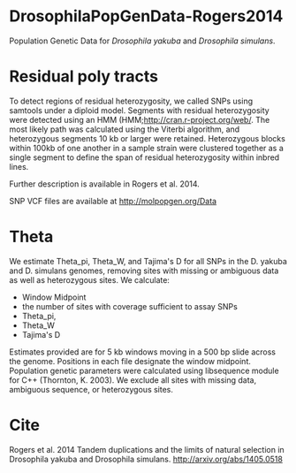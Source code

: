 DrosophilaPopGenData-Rogers2014
===============================

Population Genetic Data for *Drosophila yakuba* and *Drosophila simulans*.

Residual poly tracts
================================
To detect regions of residual heterozygosity, we called
SNPs using samtools under a diploid model. Segments with residual heterozygosity were detected
using an HMM (HMM;http://cran.r-project.org/web/.  The most likely path was calculated using the Viterbi
algorithm, and heterozygous segments 10 kb or larger were retained. Heterozygous blocks
within 100kb of one another in a sample strain were clustered together as a single segment
to define the span of residual heterozygosity within inbred lines.  

Further description is available in Rogers et al. 2014.


SNP VCF files are available at http://molpopgen.org/Data


Theta
===============================
We estimate Theta_pi, Theta_W, and Tajima's D for all SNPs in the D. yakuba and D. simulans genomes,
removing sites with missing or ambiguous data as well as heterozygous sites. We calculate:

* Window Midpoint
* the number of sites with coverage sufficient to assay SNPs
* Theta_pi,
* Theta_W 
* Tajima's D 

Estimates provided are for 5 kb windows moving in a 500 bp slide across the genome.   Positions in each file designate the window midpoint.  Population genetic parameters were calculated using libsequence module for C++ (Thornton, K. 2003).  We exclude all sites with missing data, ambiguous sequence, or heterozygous sites.


Cite
===============================
Rogers et al. 2014  Tandem duplications and the limits of natural selection in Drosophila yakuba and Drosophila simulans.  http://arxiv.org/abs/1405.0518

